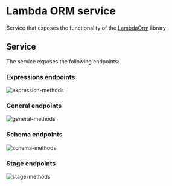 # Lambda ORM service

Service that exposes the functionality of the [LambdaOrm](https://github.com/FlavioLionelRita/lambdaorm) library

## Service

The service exposes the following endpoints:

### Expressions endpoints

![expression-methods](https://raw.githubusercontent.com/FlavioLionelRita/lambdaorm-svc/HEAD/images/expression-methods.png)

### General endpoints

![general-methods](https://raw.githubusercontent.com/FlavioLionelRita/lambdaorm-svc/HEAD/images/general-methods.png)

### Schema endpoints

![schema-methods](https://raw.githubusercontent.com/FlavioLionelRita/lambdaorm-svc/HEAD/images/schema-methods.png)

### Stage endpoints

![stage-methods](https://raw.githubusercontent.com/FlavioLionelRita/lambdaorm-svc/HEAD/images/stage-methods.png)
